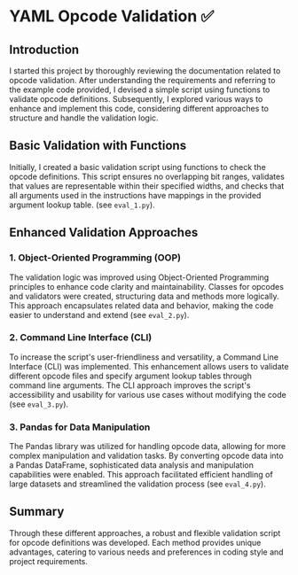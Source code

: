 # YAML Opcode Validation ✅

## Introduction

I started this project by thoroughly reviewing the documentation related to opcode validation. After understanding the requirements and referring to the example code provided, I devised a simple script using functions to validate opcode definitions. Subsequently, I explored various ways to enhance and implement this code, considering different approaches to structure and handle the validation logic.

## Basic Validation with Functions

Initially, I created a basic validation script using functions to check the opcode definitions. This script ensures no overlapping bit ranges, validates that values are representable within their specified widths, and checks that all arguments used in the instructions have mappings in the provided argument lookup table. (see `eval_1.py`).

## Enhanced Validation Approaches

### 1. Object-Oriented Programming (OOP)

The validation logic was improved using Object-Oriented Programming principles to enhance code clarity and maintainability. Classes for opcodes and validators were created, structuring data and methods more logically. This approach encapsulates related data and behavior, making the code easier to understand and extend (see `eval_2.py`).

### 2. Command Line Interface (CLI)

To increase the script's user-friendliness and versatility, a Command Line Interface (CLI) was implemented. This enhancement allows users to validate different opcode files and specify argument lookup tables through command line arguments. The CLI approach improves the script's accessibility and usability for various use cases without modifying the code (see `eval_3.py`).

### 3. Pandas for Data Manipulation

The Pandas library was utilized for handling opcode data, allowing for more complex manipulation and validation tasks. By converting opcode data into a Pandas DataFrame, sophisticated data analysis and manipulation capabilities were enabled. This approach facilitated efficient handling of large datasets and streamlined the validation process (see `eval_4.py`).

## Summary

Through these different approaches, a robust and flexible validation script for opcode definitions was developed. Each method provides unique advantages, catering to various needs and preferences in coding style and project requirements.
